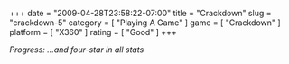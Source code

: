 +++
date = "2009-04-28T23:58:22-07:00"
title = "Crackdown"
slug = "crackdown-5"
category = [ "Playing A Game" ]
game = [ "Crackdown" ]
platform = [ "X360" ]
rating = [ "Good" ]
+++

<i>Progress: ...and four-star in all stats</i>